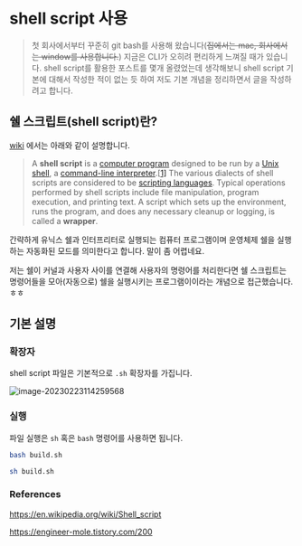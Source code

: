 # shell script  사용

> 첫 회사에서부터 꾸준히 git bash를 사용해 왔습니다(~~집에서는 mac, 회사에서는 window를 사용합니다.~~) 지금은 CLI가 오히려 편리하게 느껴질 때가 있습니다. shell script를 활용한 포스트를 몇개 올렸었는데 생각해보니 shell script 기본에 대해서 작성한 적이 없는 듯 하여 저도 기본 개념을 정리하면서 글을 작성하려고 합니다.

## 쉘 스크립트(shell script)란?

[wiki](https://en.wikipedia.org/wiki/Shell_script) 에서는 아래와 같이 설명합니다.

> A **shell script** is a [computer program](https://en.wikipedia.org/wiki/Computer_program) designed to be run by a [Unix shell](https://en.wikipedia.org/wiki/Unix_shell), a [command-line interpreter](https://en.wikipedia.org/wiki/Command-line_interpreter).[[1\]](https://en.wikipedia.org/wiki/Shell_script#cite_note-1) The various dialects of shell scripts are considered to be [scripting languages](https://en.wikipedia.org/wiki/Scripting_language). Typical operations performed by shell scripts include file manipulation, program execution, and printing text. A script which sets up the environment, runs the program, and does any necessary cleanup or logging, is called a **wrapper**.

간략하게 유닉스 쉘과 인터프리터로 실행되는 컴퓨터 프로그램이며 운영체제 쉘을 실행하는 자동화된 모드를 의미한다고 합니다. 말이 좀 어렵네요. 

저는 쉘이 커널과 사용자 사이를 연결해 사용자의 명령어를 처리한다면 쉘 스크립트는 명령어들을 모아(자동으로) 쉘을 실행시키는 프로그램이이라는 개념으로 접근했습니다.ㅎㅎ

## 기본 설명

### 확장자

shell script 파일은 기본적으로 `.sh` 확장자를 가집니다.

![image-20230223114259568](C:\Users\admin\AppData\Roaming\Typora\typora-user-images\image-20230223114259568.png)

### 실행

파일 실행은 `sh` 혹은 `bash` 명령어를 사용하면  됩니다.

```bash
bash build.sh
```

 ```bash
 sh build.sh
 ```





### References

https://en.wikipedia.org/wiki/Shell_script

https://engineer-mole.tistory.com/200



